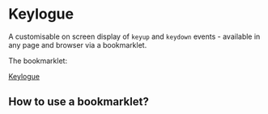 # Keylogue
A customisable on screen display of `keyup` and `keydown` events - available in any page and browser via a bookmarklet.

The bookmarklet:


<a href='javascript:(function(){let t=[];for(e=97;e<123;e++){const n=String.fromCharCode(e);t[e-32]=n}for(var e=48;e<58;e++)t[e]=e-48;for(e=1;e<13;e++)t[e+111]="f"+e;for(e=0;e<10;e++)t[e+96]=""+e;t[8]="backspace",t[9]="tab",t[13]="enter",t[16]="shift",t[17]="ctrl",t[18]="alt",t[19]="pause / break",t[20]="caps lock",t[27]="esc",t[32]="space",t[33]="page up",t[34]="page down",t[35]="end",t[36]="home",t[37]="⮜",t[38]="⮝",t[39]="⮞",t[40]="⮟",t[45]="insert",t[46]="delete",t[91]="command",t[93]="command",t[106]="*",t[107]="+",t[109]="-",t[110]=".",t[111]="/",t[144]="num lock",t[145]="scroll lock",t[182]="my computer",t[183]="my calculator",t[186]=";",t[187]="=",t[188]=";",t[189]="-",t[190]=".",t[191]="/",t[192]="`",t[219]="[",t[220]="\\",t[221]=" ]",t[222]="";const n=["ctrl","shift","space","backspace","tab","alt","caps lock","esc","pause / break","command","enter"];class i{constructor(){this.addKey=this.addKey.bind(this),this.keyDown=this.keyDown.bind(this),this.keyUp=this.keyUp.bind(this),this.onDrag=this.onDrag.bind(this),this.onDragOver=this.onDragOver.bind(this),this.onDragStart=this.onDragStart.bind(this),this.onDragEnd=this.onDragEnd.bind(this),this.addEvents=this.addEvents.bind(this),this.rotateList=this.rotateList.bind(this),this.showSettingsPanel=this.showSettingsPanel.bind(this),this.onTransitionEnd=this.onTransitionEnd.bind(this),this.keysActive=[],this.drag={isDragging:!1,offsetX:0,offsetY:0},this.rotateOptions=["top","right","bottom","left"],this.settings={color:"white",backgroundColor:"rgba( 0, 0, 0, 0.5)",scale:2.8,fontScale:2.8,position:{top:"80px",left:"553px"},rotateIndex:3},this.initContainer(),this.initContainerUI(),this.initStyles(),this.initSettings(),this.refreshKeyStyles(),this.addEvents()}initContainer(){this.container=document.createElement("div"),this.container.classList.add("kl-container"),this.keysList=document.createElement("div"),this.keysList.classList.add("kl-container__keys-list"),this.container.appendChild(this.keysList),document.addEventListener("dragover",this.onDragOver),this.container.addEventListener("dragstart",this.onDragStart),this.container.addEventListener("dragend",this.onDragEnd),this.container.draggable=!0,document.body.appendChild(this.container)}initContainerUI(){this.containerUI=document.createElement("div"),this.containerUI.classList.add("kl-container__ui"),this.container.prepend(this.containerUI),this.settingsButton=document.createElement("button"),this.settingsButton.classList.add("kl-container__settings-button"),this.settingsButton.appendChild(document.createTextNode("Settings")),this.settingsButton.addEventListener("click",this.showSettingsPanel),this.containerUI.appendChild(this.settingsButton),this.rotateButton=document.createElement("div"),this.rotateButton.classList.add("kl-container__rotate-button"),this.rotateButton.appendChild(document.createTextNode("Rotate")),this.rotateButton.addEventListener("click",this.rotateList),this.containerUI.appendChild(this.rotateButton),this.dragHandle=document.createElement("div"),this.dragHandle.classList.add("kl-container__drag-handle"),this.dragHandle.appendChild(document.createTextNode("Move")),this.dragHandle.addEventListener("click",this.showSettingsPanel),this.containerUI.appendChild(this.dragHandle)}rotateList(){this.settings.rotateIndex++,this.settings.rotateIndex>=this.rotateOptions.length&&(this.settings.rotateIndex=0),this.refreshStyles(),console.log("updating rotation: ",this.settings.rotateIndex)}getRotation(){return this.rotateOptions[this.settings.rotateIndex]}onDrag(t){console.log("on drag",{x:t.clientX,y:t.clientY})}onDragStart(t){const e=document.createElement("div");t.dataTransfer.setDragImage(e,0,0),this.drag.isDragging=!0,this.drag.offsetX=t.offsetX,this.drag.offsetY=t.offsetY,this.container.classList.add("kl-container--dragging"),console.log("on drag start",t,{x:t.clientX,y:t.clientY}),console.log(this)}onDragEnd(t){this.drag.isDragging=!1,this.drag.offsetX=0,this.drag.offsetY=0,this.container.classList.remove("kl-container--dragging")}onDragOver(t){if(!0===this.drag.isDragging){const e=parseInt(this.drag.offsetX),n=parseInt(this.drag.offsetY);this.container.style.top=parseInt(t.clientY)-n+"px",this.container.style.left=parseInt(t.clientX)-e+"px"}}initSettings(){this.settingsPanel=document.createElement("div"),this.settingsPanel.classList.add("kl-settings"),document.body.appendChild(this.settingsPanel);const t=this.getSettingRow();t.appendChild(document.createTextNode("Settings")),t.classList.add("kl-row__heading"),this.settingsPanel.append(t);const e=[{type:"number",name:"scale",label:"Scale",value:this.settings.scale},{type:"number",name:"fontScale",label:"Font Scale",value:this.settings.fontScale},{type:"text",name:"color",label:"Color",value:this.settings.color},{type:"text",name:"backgroundColor",label:"Background Color",value:this.settings.backgroundColor}];console.log("INIT SETTINGS: ",this.settings,e);const n=this;e.forEach((t=>{this.addSetting(t,(e=>{n.onUpdateSetting(t.name,e)}))}))}onUpdateSetting(t,e){this.settings[t]=e,console.log("onUpdateSetting, ",t,e),console.log("refresh key styles"),this.refreshKeyStyles()}showSettingsPanel(){}getStyles(){const t=this.getRotation();let e="",n="row";return"top"===t?(n="column",e="top: 80px; left: 15px;"):"right"===t?(n="row-reverse",e="top: 80px; right: 15px;"):"bottom"===t?(n="column-reverse",e="bottom: 80px; left: 15px;"):"left"===t&&(n="row",e="top: 80px; left: 15px;"),console.log("git fkex durectuib: "+n,t),`\n\t\t.kl-container {\n\t\t\topacity: 1;\n\t\t\tposition: fixed;\n\t\t\t/* cursor: move; */\n\t\t\tz-index: 2000;\n\t\t\ttop: 80px;\n\t\t\tleft: 553px;\n\t\t\tborder-radius: 10px;\n\t\t\tpadding: 15px;\n\t\t\tcolor: white;\n\t\t\tdisplay: inline-flex;\n\t\t\tflex-direction: column;\n\t\t}\n\t\t.kl-container__keys-list {\n\t\t\tdisplay: inline-flex;\n\t\t\tflex-direction: ${n};\n\t\t\tposition: absolute;\n\t\t\t${e}\n\t\t}\n\t\t\n\t\t.kl-container__ui {\n\t\t\tcursor: move;\n\t\t\tdisplay:block;\n\t\t\topacity: 0;\n\t\t\tflex: 0;\n\t\t\talign-self: flex-start;\n\t\t\tdisplay: flex;\n\t\t\tflex-direction: row;\n\t\t\tpadding: 10px;\n\t\t\tborder-radius: 10px;\n\t\t\tmargin-left: -10px;\n\n\t\t\ttransition-property: opacity;\n\t\t\ttransition-duration: 0.15s;\n\t\t\ttransition-timing-function: ease-in;\n\n\t\t}\n\t\t.kl-container__settings-button, .kl-container__rotate-button, .kl-container__drag-handle {\n\t\t\tdisplay: block;\n\t\t\theight: inherit;\n\t\t\talign-self: center;\n\t\t\tborder: none;\n\t\t\tbackground: #666;\n\t\t\tcolor: #fff;\n\t\t\tpadding: 10px 15px;\n\t\t\tmargin: 4px;\n\t\t\tcolor: #fff;\n\t\t\ttext-shadow: rgba( 0, 0, 0, 0.8 ) 0px 0 6px;\n\t\t\tfont-size: 13px;\n\t\t\tline-height: 13px;\n\t\t}\n\t\t.kl-container__settings-button, .kl-container__rotate-button {\n\t\t\tborder-radius: 5px;\n\t\t\tbackground-color: #968ffc;\n\t\t\tcursor: pointer;\n\t\t}\n\t\t.kl-container__drag-handle {\n\t\t\tbackground: transparent;\n\t\t\tborder: 0;\n\t\t\tcursor: move;\n\t\t}\n\t\t.kl-container__ui:hover, .kl-container--dragging .kl-container__ui {\n\t\t\tbackground-color: rgba( 0, 0, 0, 0.7 );\n\t\t}\n\t\t.kl-container:hover .kl-container__ui,\n\t\t.kl-container--dragging .kl-container__ui {\n\t\t\t/* backdrop-filter: blur( 13.0px );\n\t\t\t-webkit-backdrop-filter: blur( 13.0px ); */\n\t\t\topacity: 1;\n\t\t}\n\t\t.kl-settings {\n\t\t\tmargin: 10px auto;\n\t\t\theight: 300px;\n\t\t\twidth: 600px;\n\t\t\toverflow-y: auto;\n\t\t\tpadding: 20px;\n\t\t\tbackground: rgba(60, 60, 60, 0.7);\n\t\t\tborder-radius: 3px;\n\t\t\tcolor: #fff;\n\t\t\tz-index: 2000;\n\t\t}\n\t\t.kl-settings:hover {\n\t\t\topacity: 1;\n\t\t}\n\t\t/* .kl-settings input {\n\t\t\topacity: 1;\n\t\t\tcolor: #fff;\n\t\t\tbackground: transparent;\n\t\t\tborder: none;\n\t\t\toutline: none;\n\t\t\tdrop:shadow: none;\n\t\t\tborder: 1px solid #fff;\n\t\t} */\n\t\t.kl-row {\n\t\t\tflex: 1;\n\t\t\tflex-direction: row;\n\t\t\tdisplay: flex;\n\t\t\t/* padding: 5px 0; */\n\t\t}\n\t\t.kl-row__heading {\n\t\t\tfont-size: 14px;\n\t\t\tfont-weight: bold;\n\t\t}\n\t\t.kl-col {\n\t\t\tflex: 1;\n\t\t\tfont-size: 14px;\n\t\t\tdisplay: flex;\n\t\t}\n\t\t.kl-col--right {\n\t\t\tflex-direction: row-reverse;\n\t\t}\n\t\t.kl-fade-out {\n\t\t\ttransition-property: opacity;\n\t\t\ttransition-duration: 1.2s;\n\t\t\ttransition-delay: 0.1s;\n\t\t\ttransition-timing-function: ease-in-out;\n\t\t\topacity: 0;\n\t\t}\n\n\t`}initStyles(){this.styleElement=document.createElement("style"),this.styleElement.appendChild(document.createTextNode(this.getStyles())),document.body.appendChild(this.styleElement)}refreshStyles(){this.styleElement.replaceChildren(document.createTextNode(this.getStyles()))}getSizeCss(t,e){const n=6*(e||t);return`\n\t\t\tmargin: ${1.2*t}px;\n\t\t\tpadding: ${3*t}px;\n\t\t\twidth: ${20*t}px;\n\t\t\theight: ${20*t}px;\n\t\t\tfont-size: ${n}px;\n\t\t\tline-height: ${n+.1*n}px;\n\t\t`}getKeyStyles(){return`\n\t\t\tdisplay: flex;\n\t\t\tflex-grow: 0;\n\t\t\tflex-shrink: 0;\n\t\t\talign-content: center;\n\t\t\talign-items: center;\n\t\t\ttext-align: center;\n\t\t\tborder-radius: 10px;\n\t\t\tbackground-color: ${this.settings.backgroundColor};\n\t\t\tcolor: ${this.settings.color};\n\t\t\talign-items: center;\n\t\t\tjustify-content: center;\n\t\t\ttext-transform: capitalize;\n\t\t`}refreshKeyStyles(){console.log("refresh key styles: "),this.wideWidth=40*this.settings.scale+"px",this.keyStyles=this.getKeyStyles()+this.getSizeCss(this.settings.scale)}addEvents(){document.addEventListener("keydown",this.keyDown),document.addEventListener("keyup",this.keyUp);const t=this;document.addEventListener("visibilitychange",(function(){"visible"===(null==document?void 0:document.visibilityState)&&(t.keysActive.forEach((t=>{var e;null==(e=t.dom)||e.remove()})),t.keysActive=[])}))}findKey(t){return this.keysActive.findIndex((e=>e.which===t&&!1===e.isLeaving))}findLastKey(t){return this.keysActive.map((t=>t.which)).lastIndexOf(t)}addKey(t){{const e=this.findKey(t);if(-1===e)return this.keysActive.push(this.createKeyObject(t)),this.keysActive[this.keysActive.length-1];this.keysActive[e].dom.classList.remove("kl-fade-out")}return null}keyDown(t){const e=this.addKey(t.which);e&&this.keysList.prepend(e.dom)}createKeyObject(e){const i=document.createElement("div");i.style.cssText=this.keyStyles;const s=t[e];return(t=>n.includes(t))(s)&&(i.style.width=this.wideWidth),i.textContent=s||"",i.addEventListener("transitionend",this.onTransitionEnd),{which:e,isLeaving:!1,dom:i}}onTransitionEnd(t){this.keysActive=this.removeByDom(this.keysActive,t.target)}keyUp(t){const e=t.which,n=this.findLastKey(e);-1!==n&&this.setLeaving(this.keysActive[n])}setLeaving(t){t.dom.classList.add("kl-fade-out"),t.isLeaving=!0}removeByDom(t,e){const n=t.findIndex((t=>t.dom===e));return-1!==n&&(t[n].dom.removeEventListener("transitionend",this.onTransitionEnd),this.keysList.removeChild(t[n].dom),t.splice(n,1)),t}addSetting(t,e){var n;const i=document.createElement("input");i.type=null!=(n=null==t?void 0:t.type)?n:"text",i.addEventListener("input",(t=>{const n=t.target.value;e(n)})),"number"===i.type&&(i.step=.1,i.min=.1,i.max=10),i.value=t.value;const s=this.getSettingRow(),o=this.getSettingColumn();o.appendChild(document.createTextNode(t.label)),s.appendChild(o);const a=this.getSettingColumn();a.classList.add("kl-col--right"),a.appendChild(i),s.appendChild(a),this.settingsPanel.appendChild(s)}getSettingRow(){const t=document.createElement("label");return t.classList.add("kl-row"),t}getSettingColumn(){const t=document.createElement("div");return t.classList.add("kl-col"),t}}const s=()=>{new i};"loading"!==document.readyState?s():window.addEventListener("DOMContentLoaded",(t=>{s()}));})();'>
Keylogue
</a>

## How to use a bookmarklet?